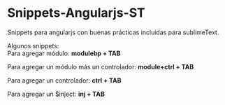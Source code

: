 # Snippets-Angularjs-ST
Snippets para angularjs con buenas prácticas incluidas para sublimeText.

Algunos snippets:
<br>
Para agregar módulo:
<strong>modulebp + TAB</strong>

Para agregar un módulo más un controlador:
<strong>module+ctrl + TAB</strong>

Para agregar un controlador:
<strong>ctrl + TAB</strong>

Para agregar un $inject:
<strong>inj + TAB</strong>
